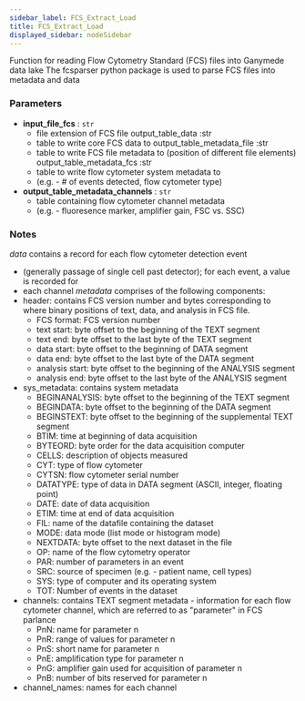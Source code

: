 ```yaml
---
sidebar_label: FCS_Extract_Load
title: FCS_Extract_Load
displayed_sidebar: nodeSidebar
---
```


Function for reading Flow Cytometry Standard (FCS) files into Ganymede data lake
The fcsparser python package is used to parse FCS files into metadata and data

### Parameters
- **input_file_fcs** : `str`
  - file extension of FCS file
output_table_data :str
  - table to write core FCS data to
output_table_metadata_file :str
  - table to write FCS file metadata to (position of different file elements)
output_table_metadata_fcs :str
  - table to write flow cytometer system metadata to
  - (e.g. - # of events detected, flow cytometer type)
- **output_table_metadata_channels** : `str`
  - table containing flow cytometer channel metadata
  - (e.g. - fluoresence marker, amplifier gain, FSC vs. SSC)

### Notes
*data* contains a record for each flow cytometer detection event
- (generally passage of single cell past detector); for each event, a value is recorded for
- each channel
*metadata* comprises of the following components:
- header: contains FCS version number and bytes corresponding to where binary positions of text, data, and analysis in FCS file.
  - FCS format: FCS version number
  - text start: byte offset to the beginning of the TEXT segment
  - text end: byte offset to the last byte of the TEXT segment
  - data start: byte offset to the beginning of DATA segment
  - data end: byte offset to the last byte of the DATA segment
  - analysis start: byte offset to the beginning of the ANALYSIS segment
  - analysis end: byte offset to the last byte of the ANALYSIS segment
- sys_metadata: contains system metadata
  - BEGINANALYSIS: byte offset to the beginning of the TEXT segment
  - BEGINDATA: byte offset to the beginning of the DATA segment
  - BEGINSTEXT: byte offset to the beginning of the supplemental TEXT segment
  - BTIM: time at beginning of data acquisition
  - BYTEORD: byte order for the data acquisition computer
  - CELLS: description of objects measured
  - CYT: type of flow cytometer
  - CYTSN: flow cytometer serial number
  - DATATYPE: type of data in DATA segment (ASCII, integer, floating point)
  - DATE: date of data acquisition
  - ETIM: time at end of data acquisition
  - FIL: name of the datafile containing the dataset
  - MODE: data mode (list mode or histogram mode)
  - NEXTDATA: byte offset to the next dataset in the file
  - OP: name of the flow cytometry operator
  - PAR: number of parameters in an event
  - SRC: source of specimen (e.g. - patient name, cell types)
  - SYS: type of computer and its operating system
  - TOT: Number of events in the dataset
- channels: contains TEXT segment metadata - information for each flow cytometer channel, which are referred to as "parameter" in FCS parlance
  - PnN: name for parameter n
  - PnR: range of values for parameter n
  - PnS: short name for parameter n
  - PnE: amplification type for parameter n
  - PnG: amplifier gain used for acquisition of parameter n
  - PnB: number of bits reserved for parameter n
- channel_names: names for each channel